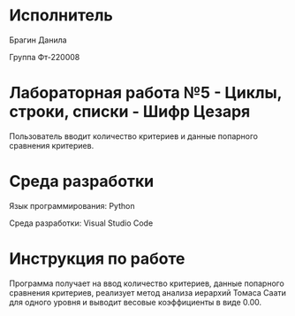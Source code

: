 # Исполнитель
Брагин Данила

Группа Фт-220008

# Лабораторная работа №5 - Циклы, строки, списки - Шифр Цезаря
Пользователь вводит количество критериев и данные попарного сравнения критериев.


# Среда разработки
Язык программирования: Python

Среда разработки: Visual Studio Code

# Инструкция по работе
Программа получает на ввод количество критериев, данные попарного сравнения критериев, реализует метод анализа иерархий Томаса Саати для одного уровня и выводит весовые коэффициенты в виде 0.00.